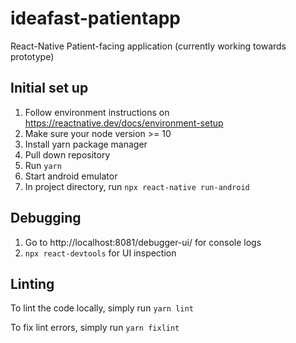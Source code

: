 # ideafast-patientapp

React-Native Patient-facing application (currently working towards prototype)

## Initial set up

1. Follow environment instructions on https://reactnative.dev/docs/environment-setup
1. Make sure your node version >= 10
1. Install yarn package manager
1. Pull down repository
1. Run `yarn`
1. Start android emulator
1. In project directory, run `npx react-native run-android`

## Debugging

1. Go to http://localhost:8081/debugger-ui/ for console logs
1. `npx react-devtools` for UI inspection

## Linting

To lint the code locally, simply run `yarn lint`

To fix lint errors, simply run `yarn fixlint`
